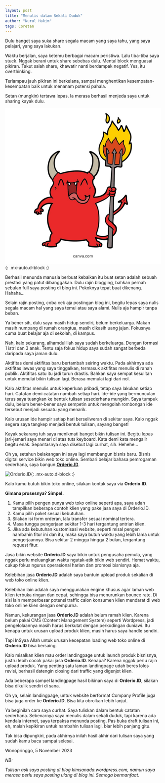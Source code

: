 ```yaml
---
layout: post
title: "Menulis dalam Sekali Duduk"
author: "Nurul Hakim"
tags: Coretan
---
```


Dulu banget saya suka share segala macam yang saya tahu, yang saya pelajari, yang saya lakukan.

Waktu berjalan, saya ketemu berbagai macam peristiwa. Lalu tiba-tiba saya stuck. Nggak berani untuk share sebebas dulu. Mental block menguasai pikiran. Takut salah share, khawatir nanti berdampak negatif. Yes, itu overthinking.

Terlampau jauh pikiran ini berkelana, sampai menghentikan kesempatan-kesempatan baik untuk menanam potensi pahala.

Setan (mungkin) tertawa lepas. Ia merasa berhasil menjeda saya untuk sharing kayak dulu.

![Image from Canva](https://github.com/muhnurulhakim/source/blob/main/images/devil-canvacom.jpg?raw=true){: .mx-auto.d-block :}

Berhasil menunda manusia berbuat kebaikan itu buat setan adalah sebuah prestasi yang patut dibanggakan. Dulu rajin blogging, bahkan pernah sebulan full saya posting di blog ini. Pokoknya tepat buat dikenang. Hahaha…

Selain rajin posting, coba cek aja postingan blog ini, begitu lepas saya nulis segala macam hal yang saya temui atau saya alami. Nulis aja hampir tanpa beban.

Ya bener sih, dulu saya masih hidup sendiri, belum berkeluarga. Makan masih numpang di rumah orangtua, masih dikasih uang jajan. Fokusnya cuma buat belajar aja di sekolah, di kampus.

Nah, kalo sekarang, alhamdulillah saya sudah berkeluarga. Dengan formasi 1 istri dan 3 anak. Tentu saja fokus hidup saya sudah sangat berbeda daripada saya jaman dulu.

Aktifitas demi aktifitas baru bertambah seiring waktu. Pada akhirnya ada aktifitas lawas yang saya tinggalkan, termasuk aktifitas menulis di ranah publik. Aktifitas satu itu jadi turun drastis. Bahkan saya sempat kesulitan untuk memulai bikin tulisan lagi. Berasa memulai lagi dari nol.

Kalo aktifitas menulis untuk keperluan pribadi, tetap saya lakukan setiap hari. Catatan demi catatan nambah setiap hari. Ide-ide yang bermunculan terus saya tuangkan ke bentuk tulisan sesederhana mungkin. Saya tumpuk dulu, belum bener-bener saya sempetin untuk mengolah rombongan ide tersebut menjadi sesuatu yang menarik.

Kalo urusan ide hampir setiap hari berseliweran di sekitar saya. Kalo nggak segera saya tangkep menjadi bentuk tulisan, sayang banget!

Kayak sekarang tuh saya menikmati banget bikin tulisan ini. Begitu lepas jari-jemari saya menari di atas tuts keyboard. Kata demi kata mengalir begitu enak. Sepantasnya saya disebut lagi curhat, sih. Hehehe…

Oh ya, setahun belakangan ini saya lagi membangun bisnis baru. Bisnis digital service bikin web toko online. Sembari belajar bahasa pemrogaman sederhana, saya bangun **[Orderio.ID](https://orderio.id)**.

![Orderio.ID](https://orderio.id/assets/img/banner-main.jpeg){: .mx-auto.d-block :}

Kalo kamu butuh bikin toko online, silakan kontak saya via **Orderio.ID**.

**Gimana prosesnya? Simpel.**

1. Kamu pilih pengen punya web toko online seperti apa, saya udah tampilkan beberapa contoh klien yang pake jasa saya di Orderio.ID.
2. Kamu pilih paket sesuai kebutuhan.
3. Silakan isi form orderan, lalu transfer sesuai nominal tertera.
4. Masa tunggu pengerjaan sekitar 1-3 hari tergantung antrian klien.
5. Jika ada kebutuhan kustomisasi website, seperti misal pengen nambahin fitur ini dan itu, maka saya butuh waktu yang lebih lama untuk pengerjaannya. Bisa sekitar 2 minggu hingga 2 bulan, tergantung request fitur.

Jasa bikin website **Orderio.ID** saya bikin untuk pengusaha pemula, yang nggak perlu meluangkan waktu ngutak-atik bikin web sendiri. Hemat waktu, cukup fokus ngurus operasional harian dan promosi bisnisnya aja.

Kelebihan jasa **Orderio.ID** adalah saya bantuin upload produk sekalian di web toko online klien.

Kelebihan lain adalah saya menggunakan engine khusus agar laman web klien terbuka ringan dan cepat, sehingga bisa menurunkan bounce rate. Di sisi lain memperbesar potensi traffic calon konsumen klien mendarat di web toko online klien dengan sempurna.

Namun, kekurangan jasa **Orderio.ID** adalah belum ramah klien. Karena belum pakai CMS (Content Management System) seperti Wordpress, jadi pengelolaannya masih harus berkutat dengan perkodingan duniawi. Itu kenapa untuk urusan upload produk klien, masih harus saya handle sendiri.

Tapi InSyaa Allah untuk urusan kecepatan loading web toko online di **Orderio.ID** bisa bersaing.

Kalo misalkan klien mau order landingpage untuk launch produk bisnisnya, justru lebih cocok pakai jasa **Orderio.ID**. Kenapa? Karena nggak perlu rajin upload produk. Yang penting satu laman landingpage udah beres lolos revisi, berhasil datengin closing dari traffic yang digenjot klien.

Ada beberapa sampel landingpage hasil bikinan saya di **Orderio.ID**, silakan bisa dikulik sendiri di sana.

Oh ya, selain landingpage, untuk website berformat Company Profile juga bisa juga order ke **Orderio.ID**. Bisa kita obrolkan lebih lanjut.

Ya beginilah cara saya curhat. Saya tuliskan dalam bentuk catatan sederhana. Sebenarnya saya menulis dalam sekali duduk, tapi karena ada kendala internet, saya terpaksa menunda posting. Pas buka draft tulisan ini, eh, malah kepikiran untuk nambahin tulisan lagi, biar lebih panjang gitu.

Tak bisa dipungkiri, pada akhirnya inilah hasil akhir dari tulisan saya yang sudah kamu baca sampai selesai.

Wonopringgo, 5 November 2023

_NB:_

_Tulisan asli saya posting di blog kimsanada.wordpress.com, namun saya merasa perlu saya posting ulang di blog ini. Semoga bermanfaat._
